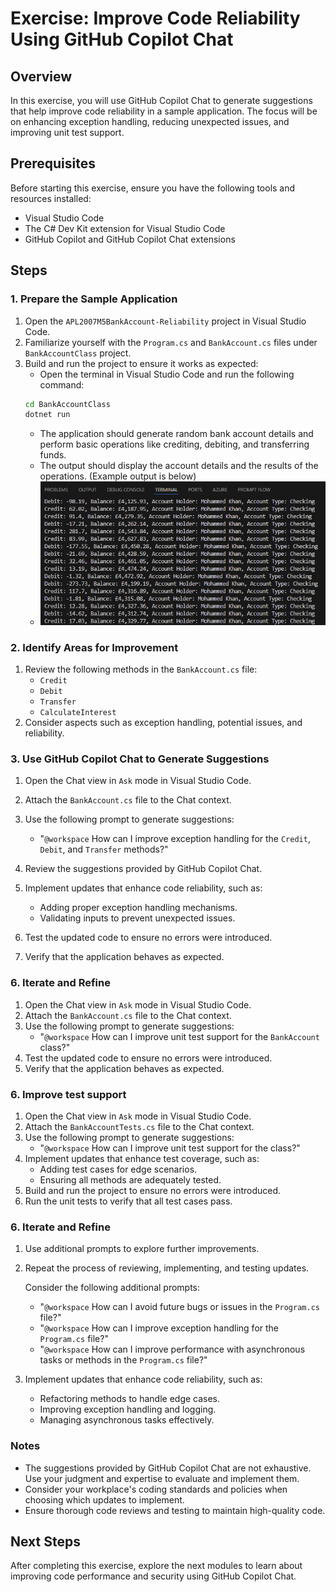 # Exercise: Improve Code Reliability Using GitHub Copilot Chat

## Overview
In this exercise, you will use GitHub Copilot Chat to generate suggestions that help improve code reliability in a sample application. The focus will be on enhancing exception handling, reducing unexpected issues, and improving unit test support.

## Prerequisites
Before starting this exercise, ensure you have the following tools and resources installed:
- Visual Studio Code
- The C# Dev Kit extension for Visual Studio Code
- GitHub Copilot and GitHub Copilot Chat extensions

## Steps

### 1. Prepare the Sample Application
1. Open the `APL2007M5BankAccount-Reliability` project in Visual Studio Code.
2. Familiarize yourself with the `Program.cs` and `BankAccount.cs` files under `BankAccountClass` project.
3. Build and run the project to ensure it works as expected:
   - Open the terminal in Visual Studio Code and run the following command:
   ```bash
   cd BankAccountClass
   dotnet run
   ```
   - The application should generate random bank account details and perform basic operations like crediting, debiting, and transferring funds.
   - The output should display the account details and the results of the operations. (Example output is below)
   - ![alt text](example_output.png)

### 2. Identify Areas for Improvement
1. Review the following methods in the `BankAccount.cs` file:
   - `Credit`
   - `Debit`
   - `Transfer`
   - `CalculateInterest`
2. Consider aspects such as exception handling, potential issues, and reliability.

### 3. Use GitHub Copilot Chat to Generate Suggestions
1. Open the Chat view in `Ask` mode in Visual Studio Code.
2. Attach the `BankAccount.cs` file to the Chat context.
3. Use the following prompt to generate suggestions:
   - "`@workspace` How can I improve exception handling for the `Credit`, `Debit`, and `Transfer` methods?"

4. Review the suggestions provided by GitHub Copilot Chat.
5. Implement updates that enhance code reliability, such as:
   - Adding proper exception handling mechanisms.
   - Validating inputs to prevent unexpected issues.
12. Test the updated code to ensure no errors were introduced.
  13. Verify that the application behaves as expected.
    
### 6. Iterate and Refine
1. Open the Chat view in `Ask` mode in Visual Studio Code.
2. Attach the `BankAccount.cs` file to the Chat context.
3. Use the following prompt to generate suggestions:
   - "`@workspace` How can I improve unit test support for the `BankAccount` class?"
12. Test the updated code to ensure no errors were introduced.
13. Verify that the application behaves as expected.


### 6. Improve test support
1. Open the Chat view in `Ask` mode in Visual Studio Code.
2. Attach the `BankAccountTests.cs` file to the Chat context.
3. Use the following prompt to generate suggestions:
   - "`@workspace` How can I improve unit test support for the class?"
4. Implement updates that enhance test coverage, such as:
   - Adding test cases for edge scenarios.
   - Ensuring all methods are adequately tested.
5. Build and run the project to ensure no errors were introduced.
6. Run the unit tests to verify that all test cases pass.

### 6. Iterate and Refine
1. Use additional prompts to explore further improvements.
2. Repeat the process of reviewing, implementing, and testing updates.

   Consider the following additional prompts:
    - "`@workspace` How can I avoid future bugs or issues in the `Program.cs` file?"
    -  "`@workspace` How can I improve exception handling for the `Program.cs` file?"
    - "`@workspace` How can I improve performance with asynchronous tasks or methods in the `Program.cs` file?"

3. Implement updates that enhance code reliability, such as:
   - Refactoring methods to handle edge cases.
   - Improving exception handling and logging.
   - Managing asynchronous tasks effectively.


### Notes
- The suggestions provided by GitHub Copilot Chat are not exhaustive. Use your judgment and expertise to evaluate and implement them.
- Consider your workplace's coding standards and policies when choosing which updates to implement.
- Ensure thorough code reviews and testing to maintain high-quality code.

## Next Steps
After completing this exercise, explore the next modules to learn about improving code performance and security using GitHub Copilot Chat.